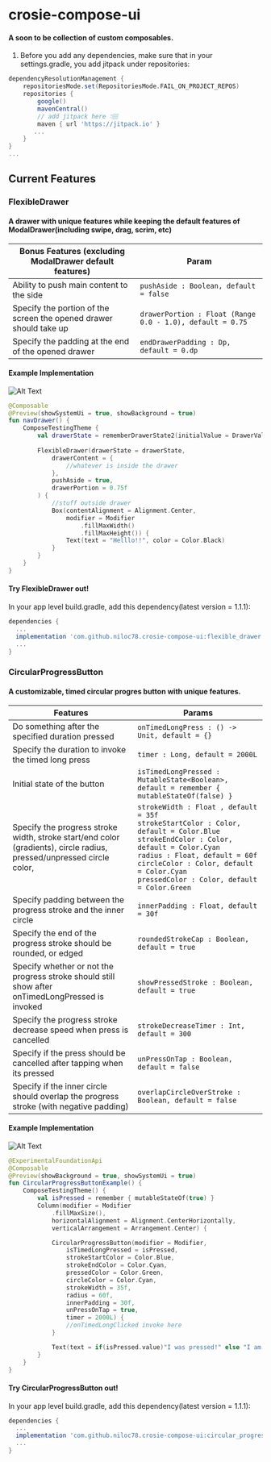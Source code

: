 # crosie-compose-ui
#### A soon to be collection of custom composables.

1. Before you add any dependencies, make sure that in your settings.gradle, you add jitpack under repositories:
```gradle
dependencyResolutionManagement {
    repositoriesMode.set(RepositoriesMode.FAIL_ON_PROJECT_REPOS)
    repositories {
        google()
        mavenCentral()
        // add jitpack here 👇🏽
        maven { url 'https://jitpack.io' }
       ...
    }
} 
...
```

## Current Features

### FlexibleDrawer
#### A drawer with unique features while keeping the default features of ModalDrawer(including swipe, drag, scrim, etc)

| Bonus Features (excluding ModalDrawer default features) | Param |
| ---------------- | -------------|
| Ability to push main content to the side | `pushAside : Boolean, default = false` |
| Specify the portion of the screen the opened drawer should take up | `drawerPortion : Float (Range 0.0 - 1.0), default = 0.75` |
| Specify the padding at the end of the opened drawer | `endDrawerPadding : Dp, default = 0.dp` |

#### Example Implementation
![Alt Text](https://media.giphy.com/media/OnBn6L2Crnwl5XMM13/giphy.gif)
```kotlin
@Composable
@Preview(showSystemUi = true, showBackground = true)
fun navDrawer() {
    ComposeTestingTheme {
        val drawerState = rememberDrawerState2(initialValue = DrawerValue.Closed)
        
        FlexibleDrawer(drawerState = drawerState,
            drawerContent = {
                //whatever is inside the drawer
            },
            pushAside = true,
            drawerPortion = 0.75f
        ) {
            //stuff outside drawer
            Box(contentAlignment = Alignment.Center,
                modifier = Modifier
                    .fillMaxWidth()
                    .fillMaxHeight()) {
                Text(text = "Helllo!!", color = Color.Black)
            }
        }
    }
}
```

#### Try FlexibleDrawer out! 

In your app level build.gradle, add this dependency(latest version = 1.1.1):
```gradle
dependencies {
  ...
  implementation 'com.github.niloc78.crosie-compose-ui:flexible_drawer:$latestVersion'
  ...
}
```

### CircularProgressButton
#### A customizable, timed circular progres button with unique features.

| Features | Params |
| ---------------- | -------------|
| Do something after the specified duration pressed | `onTimedLongPress : () -> Unit, default = {}` |
| Specify the duration to invoke the timed long press | `timer : Long, default = 2000L` |
| Initial state of the button | `isTimedLongPressed : MutableState<Boolean>, default = remember { mutableStateOf(false) }` |
| Specify the progress stroke width, stroke start/end color (gradients), circle radius, pressed/unpressed circle color,  | `strokeWidth : Float , default = 35f` <br/> `strokeStartColor : Color, default = Color.Blue` <br/> `strokeEndColor : Color, default = Color.Cyan` <br/> `radius : Float, default = 60f` <br/> `circleColor : Color, default = Color.Cyan` <br/> `pressedColor : Color, default = Color.Green` |
| Specify padding between the progress stroke and the inner circle | `innerPadding : Float, default = 30f` |
| Specify the end of the progress stroke should be rounded, or edged | `roundedStrokeCap : Boolean, default = true` |
| Specify whether or not the progress stroke should still show after onTimedLongPressed is invoked | `showPressedStroke : Boolean, default = true` |
| Specify the progress stroke decrease speed when press is cancelled | `strokeDecreaseTimer : Int, default = 300` |
| Specify if the press should be cancelled after tapping when its pressed | `unPressOnTap : Boolean, default = false` |
| Specify if the inner circle should overlap the progress stroke (with negative padding) | `overlapCircleOverStroke : Boolean, default = false` |

#### Example Implementation
![Alt Text](https://media.giphy.com/media/KxYYIo3Ukt3xXMbNUK/giphy.gif)
```kotlin
@ExperimentalFoundationApi
@Composable
@Preview(showBackground = true, showSystemUi = true)
fun CircularProgressButtonExample() {
    ComposeTestingTheme() {
        val isPressed = remember { mutableStateOf(true) }
        Column(modifier = Modifier
            .fillMaxSize(),
            horizontalAlignment = Alignment.CenterHorizontally,
            verticalArrangement = Arrangement.Center) {

            CircularProgressButton(modifier = Modifier,
                isTimedLongPressed = isPressed,
                strokeStartColor = Color.Blue,
                strokeEndColor = Color.Cyan,
                pressedColor = Color.Green,
                circleColor = Color.Cyan,
                strokeWidth = 35f,
                radius = 60f,
                innerPadding = 30f,
                unPressOnTap = true,
                timer = 2000L) {
                //onTimedLongClicked invoke here
            }

            Text(text = if(isPressed.value)"I was pressed!" else "I am not pressed")
        }
    }
}
```

#### Try CircularProgressButton out! 

In your app level build.gradle, add this dependency(latest version = 1.1.1):
```gradle
dependencies {
  ...
  implementation 'com.github.niloc78.crosie-compose-ui:circular_progress_button:$latestVersion'
  ...
}
```




